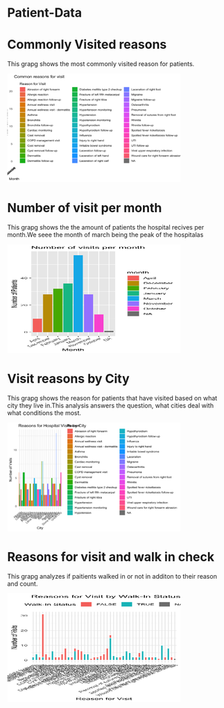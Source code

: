 # Patient-Data

# Commonly Visited reasons
<p> This grapg shows the most commonly visited reason for patients. </p>
<img src="Images/Common reasons for visit Rplot.png" height = 250, width = 400>

# Number of visit per month
<p> This grapg shows the the amount of patients the hospital recives per month.We seee the month of march being the peak of the hospitalas </p>
<img src="Images/Number of visits per month Rplot.png" height = 250, width = 400>

# Visit reasons by City
<p> This grapg shows the reason for patients that have visited based on what city they live in.This analysis answers the question, what cities deal with what conditions the most. </p>
<img src="Images/Reasons for visit Rplot.png" height = 250, width = 400>

# Reasons for visit and walk in check
<p> This grapg analyzes if paitients walked in or not in additon to their reason and count. </p>
<img src="Images/Reasons for walk in Rplot.png" height = 250, width = 400>
